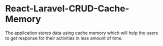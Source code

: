 # React-Laravel-CRUD-Cache-Memory
The application stores data using cache memory which will help the users to get response for their activities in less amount of time.
